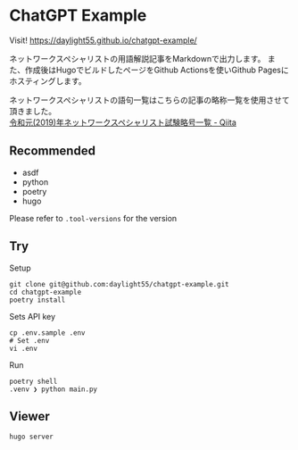 # ChatGPT Example

Visit!
https://daylight55.github.io/chatgpt-example/

ネットワークスペシャリストの用語解説記事をMarkdownで出力します。
また、作成後はHugoでビルドしたページをGithub Actionsを使いGithub Pagesにホスティングします。

ネットワークスペシャリストの語句一覧はこちらの記事の略称一覧を使用させて頂きました。  
[令和元(2019)年ネットワークスペシャリスト試験略号一覧 - Qiita](https://qiita.com/kaizen_nagoya/items/24c7f2ea3fe0b4ce434b)

## Recommended
- asdf
- python 
- poetry
- hugo

Please refer to `.tool-versions` for the version

## Try

Setup
```
git clone git@github.com:daylight55/chatgpt-example.git
cd chatgpt-example
poetry install
```

Sets API key
```
cp .env.sample .env
# Set .env
vi .env
```

Run
```
poetry shell
.venv ❯ python main.py
```

## Viewer

```
hugo server
```
